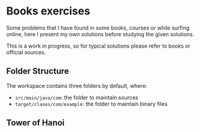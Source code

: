 # Books exercises
Some problems that I have found in some books, courses or while surfing online, here I present  my  own solutions before studying the given solutions. 

This is a work in  progress, so for typical solutions please refer to books or official sources.

## Folder Structure
The workspace contains three folders by default, where:

- `src/main/java/com`: the folder to maintain sources 
- `target/clases/com/example`: the folder to maintain binary files


## Tower of Hanoi

